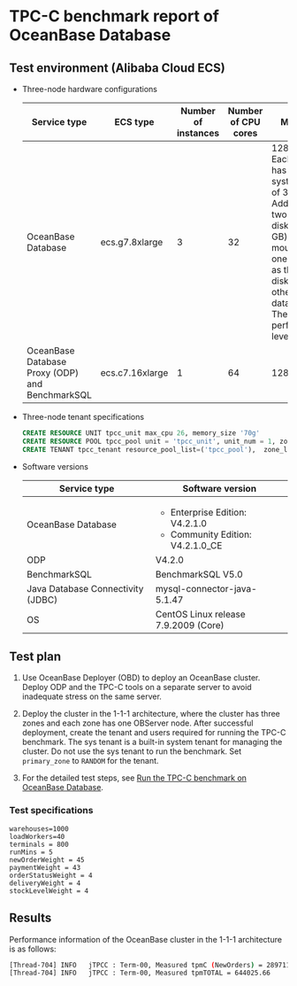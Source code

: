 # TPC-C benchmark report of OceanBase Database

## Test environment (Alibaba Cloud ECS)

* Three-node hardware configurations

    | Service type | ECS type | Number of instances | Number of CPU cores | Memory |
    | --- | --- | --- | --- | --- |
    | OceanBase Database | ecs.g7.8xlarge | 3 | 32 | 128 GB <br>Each server has a system disk of 300 GB. Additionally, two cloud disks (400 GB) are mounted, one serving as the clog disk, and the other as the data disk. The performance level is PL1. |
    | OceanBase Database Proxy (ODP) and BenchmarkSQL | ecs.c7.16xlarge | 1 | 64 | 128 GB |

* Three-node tenant specifications

   ```sql
   CREATE RESOURCE UNIT tpcc_unit max_cpu 26, memory_size '70g'
   CREATE RESOURCE POOL tpcc_pool unit = 'tpcc_unit', unit_num = 1, zone_list=('zone1','zone2','zone3');
   CREATE TENANT tpcc_tenant resource_pool_list=('tpcc_pool'),  zone_list('zone1', 'zone2', 'zone3'), primary_zone=RANDOM, locality='F@zone1,F@zone2,F@zone3' set variables ob_compatibility_mode='mysql', ob_tcp_invited_nodes='%';
   ```

* Software versions

   | Service type | Software version |
   | --- | --- |
   | OceanBase Database | <ul><li>Enterprise Edition: V4.2.1.0</li><li>Community Edition: V4.2.1.0_CE </li></ul> |
   | ODP | V4.2.0 |
   | BenchmarkSQL | BenchmarkSQL V5.0 |
   | Java Database Connectivity (JDBC) | mysql-connector-java-5.1.47 |
   | OS | CentOS Linux release 7.9.2009 (Core) |

## Test plan

1. Use OceanBase Deployer (OBD) to deploy an OceanBase cluster. Deploy ODP and the TPC-C tools on a separate server to avoid inadequate stress on the same server.

2. Deploy the cluster in the 1-1-1 architecture, where the cluster has three zones and each zone has one OBServer node. After successful deployment, create the tenant and users required for running the TPC-C benchmark. The sys tenant is a built-in system tenant for managing the cluster. Do not use the sys tenant to run the benchmark. Set `primary_zone` to `RANDOM` for the tenant.

3. For the detailed test steps, see [Run the TPC-C benchmark on OceanBase Database](../1100.performance-test/500.run-the-tpc-c-benchmark-on-oceanbase-database.md).

### Test specifications

```shell
warehouses=1000
loadWorkers=40
terminals = 800
runMins = 5
newOrderWeight = 45
paymentWeight = 43
orderStatusWeight = 4
deliveryWeight = 4
stockLevelWeight = 4
```

## Results

Performance information of the OceanBase cluster in the 1-1-1 architecture is as follows:

```bash
[Thread-704] INFO   jTPCC : Term-00, Measured tpmC (NewOrders) = 289711.96
[Thread-704] INFO   jTPCC : Term-00, Measured tpmTOTAL = 644025.66
```
